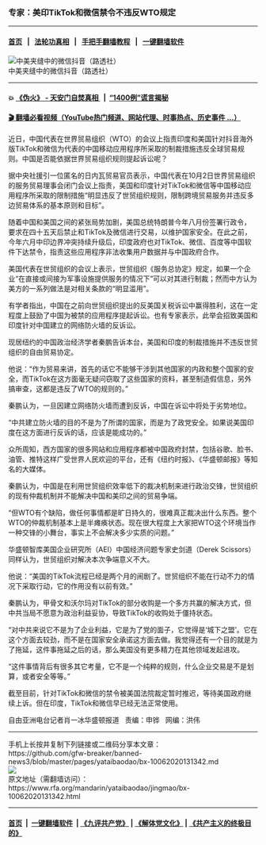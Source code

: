 ### 专家：美印TikTok和微信禁令不违反WTO规定
------------------------

#### [首页](https://github.com/gfw-breaker/banned-news3/blob/master/README.md) &nbsp;&nbsp;|&nbsp;&nbsp; [法轮功真相](https://github.com/begood0513/basic/blob/master/README.md)  &nbsp;&nbsp;|&nbsp;&nbsp; [手把手翻墙教程](https://github.com/gfw-breaker/guides/wiki)  &nbsp;&nbsp;|&nbsp;&nbsp; [一键翻墙软件](https://github.com/gfw-breaker/nogfw/blob/master/README.md)  



<div id="headerimg">
 <img alt="中美夹缝中的微信抖音（路透社）" src="https://www.rfa.org/mandarin/yataibaodao/jingmao/bx-10062020131342.html/hj0918.jpg/@@images/f8cf1d37-29fa-4c33-af1a-b915579f2be3.jpeg" title="中美夹缝中的微信抖音（路透社）"/>
 <div id="headerimgcontents">
  <div id="headerimgcaption">
   <span>
    中美夹缝中的微信抖音（路透社）
   </span>
   <!-- zoomattribute -->
  </div>
  <!-- headerimgcaption -->
 </div>
 <!-- headerimagecontents -->
</div>

<hr/>


#### 💥 [《伪火》 - 天安门自焚真相 ](http://158.247.195.190:10000/videos/blog/weihuo.html)&nbsp; |&nbsp; [“1400例”谎言揭秘  ](http://158.247.195.190:10000/videos/blog/jiexi1400.html)

#### [ 🎬  翻墙必看视频（YouTube热门频道、网站代理、时事热点、历史事件 ...）](https://github.com/gfw-breaker/links/blob/master/banned.md)

<div id="storytext">
 <div>
  <div class="slot_header">
  </div>
 </div>
 <p>
  近日，中国代表在世界贸易组织（WTO）的会议上指责印度和美国针对抖音海外版TikTok和微信为代表的中国移动应用程序所采取的制裁措施违反全球贸易规则。中国是否能依据世界贸易组织规则提起诉讼呢？
 </p>
 <p>
  据中央社援引一位匿名的日内瓦贸易官员表示，中国代表在10月2日世界贸易组织的服务贸易理事会闭门会议上指责，美国和印度针对TikTok和微信等中国移动应用程序所采取的限制措施“明显违反了世贸组织规则，限制跨境贸易服务并违反多边贸易体系的基本原则和目标”。
 </p>
 <p>
  随着中国和美国之间的紧张局势加剧，美国总统特朗普今年八月份签署行政令， 要求在四十五天后禁止和TikTok及微信进行交易，以维护国家安全。在此之前，今年六月中印边界冲突持续升级后，印度政府也对TikTok、微信、百度等中国软件下达禁令，指责这些应用程序非法收集用户数据并与中国政府合作。
 </p>
 <p>
  美国代表在世贸组织的会议上表示，世贸组织《服务总协定》规定，如果一个企业“在直接或间接为军事设施提供服务的情况下”可以对其进行制裁；然而中方认为美方的一系列做法是对相关条款的“明显滥用”。
 </p>
 <p>
 </p>
 <p>
 </p>
 <p>
  有学者指出，中国在之前向世贸组织提出的反美国关税诉讼中赢得胜利，这在一定程度上鼓励了中国为被禁的应用程序提起诉讼。也有专家表示，此举会招致美国和印度针对中国建立的网络防火墙的反诉讼。
 </p>
 <p>
  现居纽约的中国政治经济学者秦鹏告诉本台，美国和印度的制裁措施并不违反世贸组织的自由贸易协定。
 </p>
 <p>
  他说：“作为贸易来讲，首先的话它不能够干涉到其他国家的内政和整个国家的安全，而TikTok在这方面毫无疑问窃取了这些国家的资料，甚至制造假信息，另外搞审查，这都是违反了WTO的规则的。”
 </p>
 <p>
  秦鹏认为，一旦因建立网络防火墙而遭到反诉，中国在诉讼中将处于劣势地位。
 </p>
 <p>
  “中共建立防火墙的目的不是为了所谓的国家，而是为了政党安全。如果说美国印度在这方面进行反诉的话，应该是能成功的。”
 </p>
 <p>
  众所周知，西方国家的很多网站和应用程序都被中国政府封禁，包括谷歌、脸书、油管、推特这样广受世界人民欢迎的平台，还有《纽约时报》、《华盛顿邮报》等知名的大媒体。
 </p>
 <p>
  秦鹏认为，中国是在利用世贸组织效率低下的裁决机制来进行政治交锋，世贸组织的现有仲裁机制并不能解决中国和美印之间的贸易争端。
 </p>
 <p>
  “但WTO有个缺陷，做任何事情都是旷日持久的，很难真正裁决出什么东西。整个WTO的仲裁机制基本上是半瘫痪状态。现在很大程度上大家把WTO这个环境当作一种交锋的小舞台，事实上不会解决多少实质的问题。”
 </p>
 <p>
  华盛顿智库美国企业研究所（AEI）中国经济问题专家史剑道（Derek Scissors）同样认为，世贸组织对解决本次争端意义不大。
 </p>
 <p>
  他说：“美国的TikTok流程已经是两个月的闹剧了。世贸组织不能在行动不力的情况下采取行动，它的作用没有以前有效。”
 </p>
 <p>
  秦鹏认为，甲骨文和沃尔玛对TikTok的部分收购是一个多方共赢的解决方式，但中共当局不愿意为政治利益妥协，导致TikTok的收购处于僵持状态。
 </p>
 <p>
  “对中共来说它不是为了企业利益，它是为了党的面子，它觉得是‘城下之盟’。它在这个方面去较劲，而不是在国家安全承诺这方面去做。我觉得还有一个目的就是为了拖延，这件事拖延之后的话，那么美国没有更多精力在其他领域发起进攻。
 </p>
 <p>
  “这件事情背后有很多其它考量，它不是一个纯粹的规则，什么企业交易是不是划算，或者安全等等。”
 </p>
 <p>
  截至目前，针对TikTok和微信的禁令被美国法院裁定暂时推迟，等待美国政府继续上诉。但在印度，TikTok和微信早已经无法正常使用。
 </p>
 <p>
 </p>
 <p>
  自由亚洲电台记者肖一冰华盛顿报道   责编：申铧   网编：洪伟
 </p>
</div>

<hr/>
手机上长按并复制下列链接或二维码分享本文章：<br/>
https://github.com/gfw-breaker/banned-news3/blob/master/pages/yataibaodao/bx-10062020131342.md <br/>
<a href='https://github.com/gfw-breaker/banned-news3/blob/master/pages/yataibaodao/bx-10062020131342.md'><img src='https://github.com/gfw-breaker/banned-news3/blob/master/pages/yataibaodao/bx-10062020131342.md.png'/></a> <br/>
原文地址（需翻墙访问）：https://www.rfa.org/mandarin/yataibaodao/jingmao/bx-10062020131342.html


------------------------
#### [首页](https://github.com/gfw-breaker/banned-news3/blob/master/README.md) &nbsp;|&nbsp; [一键翻墙软件](https://github.com/gfw-breaker/nogfw/blob/master/README.md) &nbsp;| [《九评共产党》](https://github.com/gfw-breaker/9ping.md/blob/master/README.md#九评之一评共产党是什么) | [《解体党文化》](https://github.com/gfw-breaker/jtdwh.md/blob/master/README.md) | [《共产主义的终极目的》](https://github.com/gfw-breaker/gczydzjmd.md/blob/master/README.md)


<img src='http://gfw-breaker.win/banned-news3/pages/yataibaodao/bx-10062020131342.md' width='0px' height='0px'/>